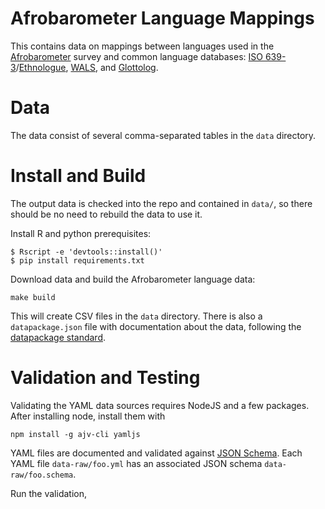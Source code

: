# Afrobarometer Language Mappings

This contains data on mappings between languages used in the [Afrobarometer](http://www.afrobarometer.org/) survey and common language databases: [ISO 639-3](http://www-01.sil.org/iso639-3/)/[Ethnologue](https://www.ethnologue.com/), [WALS](http://wals.info/languoid),
and [Glottolog](http://glottolog.org/).

# Data

The data consist of several comma-separated tables in the `data` directory.

# Install and Build

The output data is checked into the repo and contained in `data/`, so there should be no need to rebuild the data to use it.

Install R and python prerequisites:
```console
$ Rscript -e 'devtools::install()'
$ pip install requirements.txt
```

Download data and build the Afrobarometer language data:
```console
make build
```

This will create CSV files in the `data` directory.
There is also a `datapackage.json` file with documentation about the data, following the [datapackage standard](https://frictionlessdata.io/data-packages/).


# Validation and Testing

Validating the YAML data sources requires NodeJS and a few packages.
After installing node, install them with
```console
npm install -g ajv-cli yamljs
```

YAML files are documented and validated against [JSON Schema](http://json-schema.org/).
Each YAML file `data-raw/foo.yml` has an associated JSON schema `data-raw/foo.schema`.

Run the validation,
```console
```
